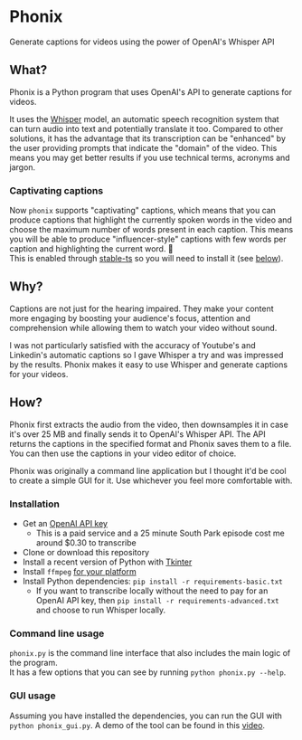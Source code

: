 # Phonix
Generate captions for videos using the power of OpenAI's Whisper API

## What?

Phonix is a Python program that uses OpenAI's API to generate captions for videos.

It uses the [Whisper](https://platform.openai.com/docs/models/whisper) model,
an automatic speech recognition system that can turn audio into text and potentially translate it too.
Compared to other solutions, it has the advantage that its transcription can be "enhanced"
by the user providing prompts that indicate the "domain" of the video.
This means you may get better results if you use technical terms, acronyms and jargon.

### Captivating captions

Now `phonix` supports "captivating" captions, which means that you can produce captions that highlight
the currently spoken words in the video and choose the maximum number of words present in each caption.
This means you will be able to produce "influencer-style" captions with few words per caption and highlighting
the current word. 💫<br>
This is enabled through [stable-ts](https://github.com/jianfch/stable-ts) so you will need to install it (see [below](#installation)).

## Why?

Captions are not just for the hearing impaired.
They make your content more engaging by boosting your audience's focus, attention and
comprehension while allowing them to watch your video without sound.

I was not particularly satisfied with the accuracy of Youtube's and Linkedin's automatic captions
so I gave Whisper a try and was impressed by the results.
Phonix makes it easy to use Whisper and generate captions for your videos.

## How?

Phonix first extracts the audio from the video, then downsamples it in case it's over 25 MB
and finally sends it to OpenAI's Whisper API.
The API returns the captions in the specified format and Phonix saves them to a file.
You can then use the captions in your video editor of choice.

Phonix was originally a command line application but I thought it'd be cool to create a simple
GUI for it. Use whichever you feel more comfortable with.

### Installation

* Get an [OpenAI API key](https://platform.openai.com/account/api-keys)
  * This is a paid service and a 25 minute South Park episode cost me around $0.30 to transcribe
* Clone or download this repository
* Install a recent version of Python with [Tkinter](https://docs.python.org/3/library/tkinter.html#module-tkinter)
* Install `ffmpeg` [for your platform](https://ffmpeg.org/download.html)
* Install Python dependencies: `pip install -r requirements-basic.txt`
  * If you want to transcribe locally without the need to pay for an OpenAI API key, then `pip install -r requirements-advanced.txt` and choose to run Whisper locally.

### Command line usage

`phonix.py` is the command line interface that also includes the main logic of the program.<br>
It has a few options that you can see by running `python phonix.py --help`.

### GUI usage

Assuming you have installed the dependencies, you can run the GUI with `python phonix_gui.py`.
A demo of the tool can be found in this [video](https://youtu.be/kkJzt00qafo).
